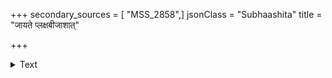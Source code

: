 +++
secondary_sources = [ "MSS_2858",]
jsonClass = "Subhaashita"
title = "जायते प्लक्षबीजाशात्"

+++

<details><summary>Text</summary>

जायते प्लक्षबीजाशात् कपोतादिव शाल्मलेः।  
उद्वेगजननो नित्यं पश्चादपि भयावहः॥
</details>
